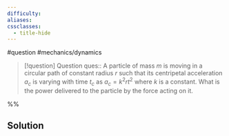 ```yaml
---
difficulty: 
aliases: 
cssclasses:
  - title-hide
---
```

#question #mechanics/dynamics 

> [!question] Question 
> ques:: A particle of mass $m$ is moving in a circular path of constant radius $r$ such that its centripetal acceleration $a_{c}$ is varying with time $t_{c}$ as $a_{c}=k^2rt^2$ where $k$ is a constant. What is the power delivered to the particle by the force acting on it.

%%
## Solution


